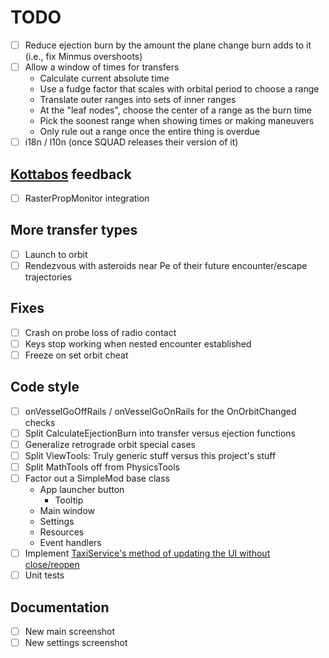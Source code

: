 # TODO

- [ ] Reduce ejection burn by the amount the plane change burn adds to it (i.e., fix Minmus overshoots)
- [ ] Allow a window of times for transfers
  - Calculate current absolute time
  - Use a fudge factor that scales with orbital period to choose a range
  - Translate outer ranges into sets of inner ranges
  - At the "leaf nodes", choose the center of a range as the burn time
  - Pick the soonest range when showing times or making maneuvers
  - Only rule out a range once the entire thing is overdue
- [ ] i18n / l10n (once SQUAD releases their version of it)

## [Kottabos](https://www.youtube.com/watch?v=bcl9sy6CJAY) feedback

- [ ] RasterPropMonitor integration

## More transfer types

- [ ] Launch to orbit
- [ ] Rendezvous with asteroids near Pe of their future encounter/escape trajectories

## Fixes

- [ ] Crash on probe loss of radio contact
- [ ] Keys stop working when nested encounter established
- [ ] Freeze on set orbit cheat

## Code style

- [ ] onVesselGoOffRails / onVesselGoOnRails for the OnOrbitChanged checks
- [ ] Split CalculateEjectionBurn into transfer versus ejection functions
- [ ] Generalize retrograde orbit special cases
- [ ] Split ViewTools: Truly generic stuff versus this project's stuff
- [ ] Split MathTools off from PhysicsTools
- [ ] Factor out a SimpleMod base class
  - App launcher button
    - Tooltip
  - Main window
  - Settings
  - Resources
  - Event handlers
- [ ] Implement [TaxiService's method of updating the UI without close/reopen](http://forum.kerbalspaceprogram.com/index.php?/topic/149324-popupdialog-and-the-dialoggui-classes/&do=findComment&comment=2950891)
- [ ] Unit tests

## Documentation

- [ ] New main screenshot
- [ ] New settings screenshot
